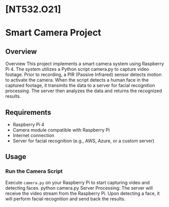 # [NT532.O21]
# Smart Camera Project

## Overview

Overview
This project implements a smart camera system using Raspberry Pi 4. The system utilizes a Python script camera.py to capture video footage. Prior to recording, a PIR (Passive Infrared) sensor detects motion to activate the camera. When the script detects a human face in the captured footage, it transmits the data to a server for facial recognition processing. The server then analyzes the data and returns the recognized results.

## Requirements

- Raspberry Pi 4
- Camera module compatible with Raspberry Pi
- Internet connection
- Server for facial recognition (e.g., AWS, Azure, or a custom server)

## Usage

### Run the Camera Script

Execute `camera.py` on your Raspberry Pi to start capturing video and detecting faces.
python camera.py
Server Processing: The server will receive the video stream from the Raspberry Pi. Upon detecting a face, it will perform facial recognition and send back the results.
